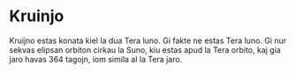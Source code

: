 # Kruinjo

Kruijno estas konata kiel la dua Tera luno. Gi fakte ne estas Tera luno. Gi nur
sekvas elipsan orbiton cirkau la Suno, kiu estas apud la Tera orbito, kaj gia
jaro havas 364 tagojn, iom simila al la Tera jaro.
